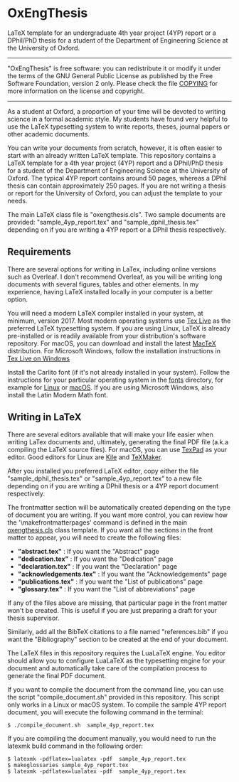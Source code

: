 # OxEngThesis


LaTeX template for an undergraduate 4th year project (4YP) report or a 
DPhil/PhD thesis for a student of the Department of Engineering Science at 
the University of Oxford.

---

"OxEngThesis" is free software: you can redistribute it or modify it
under the terms of the GNU General Public License as published by the Free 
Software Foundation, version 2 only. Please check the file [COPYING](COPYING) 
for more information on the license and copyright.

---

As a student at Oxford, a proportion of your time will be devoted to writing
science in a formal academic style. My students have found very helpful to
use the LaTeX typesetting system to write reports, theses, journal papers or 
other academic documents.

You can write your documents from scratch, however, it is often easier to start
with an already written LaTeX template. This repository contains a LaTeX template
for a 4th year project (4YP) report and a DPhil/PhD thesis for a student of the 
Department of Engineering Science at the University of Oxford. The typical 4YP
report contains around 50 pages, whereas a DPhil thesis can contain 
approximately 250 pages. If you are not writing a thesis or report for the 
University of Oxford, you can adjust the template to your needs.

The main LaTeX class file is "oxengthesis.cls". Two sample documents are
provided: "sample_4yp_report.tex" and "sample_dphil_thesis.tex" depending on
if you are writing a 4YP report or a DPhil thesis respectively.


## Requirements

There are several options for writing in LaTex, including online versions such
as Overleaf. I don't recommend Overleaf, as you will be writing long documents
with several figures, tables and other elements. In my experience, having LaTeX
installed locally in your computer is a better option.

You will need a modern LaTeX compiler installed in your system, at minimum,
version 2017. Most modern operating systems use 
[Tex Live](https://www.tug.org/texlive/) as the preferred LaTeX typesetting
system. If you are using Linux, LaTeX is already pre-installed or is readily 
available from your distribution's software repository. For macOS, you can
download and install the latest [MacTeX](https://tug.org/mactex) distribution. 
For Microsoft Windows, follow the installation instructions in
[Tex Live on Windows](https://tug.org/texlive/windows.html)


Install the Carlito font (if it's not already installed in your system). Follow
the instructions for your particular operating system in the [fonts](fonts)
directory, for example for [Linux](fonts/INSTALL_FONTS_LINUX.md) or 
[macOS](fonts/INSTALL_FONTS_macOS.md). If you are using Microsoft Windows, 
also install the Latin Modern Math font.


## Writing in LaTeX

There are several editors available that will make your life easier when
writing LaTex documents and, ultimately, generating the final PDF file (a.k.a 
compiling the LaTeX source files). For macOS, you can use
[TexPad](https://www.texpad.com) as your editor. Good editors for Linux are
[Kile](https://apps.kde.org/en-gb/kile/) and 
[TeXMaker](https://www.xm1math.net/texmaker/).

After you installed you preferred LaTeX editor, copy either the file 
"sample_dphil_thesis.tex" or "sample_4yp_report.tex" to a new file depending
on if you are writing a DPhil thesis or a 4YP report document respectively.

The frontmatter section will be automatically created depending on the type
of document you are writing. If you want more control, you can review how the
'\makefrontmatterpages' command is defined in the main 
[oxengthesis.cls](oxengthesis.cls) class template. If you want all the sections
in the front matter to appear, you will need to create the following files:

- **"abstract.tex"** : If you want the "Abstract" page
- **"dedication.tex"** : If you want the "Dedication" page
- **"declaration.tex"** : If you want the "Declaration" page
- **"acknowledgements.tex"** : If you want the "Acknowledgements" page
- **"publications.tex"** : If you want the "List of publications" page
- **"glossary.tex"** : If you want the "List of abbreviations" page

If any of the files above are missing, that particular page in the front matter
won't be created. This is useful if you are just preparing a draft for your
thesis supervisor.

Similarly, add all the BibTeX citations to a file named "references.bib" if you
want the "Bibliography" section to be created at the end of your document. 


The LaTeX files in this repository requires the LuaLaTeX engine.
You editor should allow you to configure LuaLaTeX as the typesetting engine 
for your document and automatically take care of the compilation process
to generate the final PDF document.

If you want to compile the document from the command line, you can
use the script "compile_document.sh" provided in this repository. This script
only works in a Linux or macOS system. To compile the sample 4YP report
document, you will execute the following command in the terminal:

```shell
$ ./compile_document.sh  sample_4yp_report.tex
```

If you are compiling the document manually, you would need to run the
latexmk build command in the following order:

```shell
$ latexmk -pdflatex=lualatex -pdf  sample_4yp_report.tex
$ makeglossaries sample_4yp_report.tex
$ latexmk -pdflatex=lualatex -pdf  sample_4yp_report.tex
```
